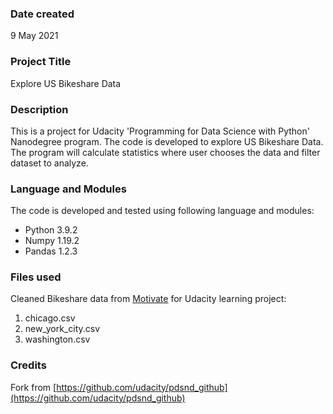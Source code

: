 ### Date created
9 May 2021

### Project Title
Explore US Bikeshare Data

### Description
This is a project for Udacity 'Programming for Data Science with Python' Nanodegree program. The code is developed to explore US Bikeshare Data. The program will calculate statistics where user chooses the data and filter dataset to analyze.

### Language and Modules
The code is developed and tested using following language and modules:
* Python 3.9.2
* Numpy 1.19.2
* Pandas 1.2.3

### Files used
Cleaned Bikeshare data from [Motivate](https://www.motivateco.com/) for Udacity learning project:
1. chicago.csv
2. new_york_city.csv
3. washington.csv

### Credits
Fork from [https://github.com/udacity/pdsnd_github](https://github.com/udacity/pdsnd_github)
